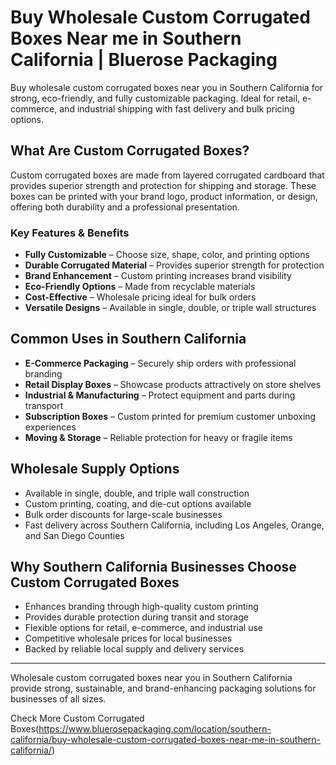 # Buy Wholesale Custom Corrugated Boxes Near me in Southern California | Bluerose Packaging

Buy wholesale custom corrugated boxes near you in Southern California for strong, eco-friendly, and fully customizable packaging. Ideal for retail, e-commerce, and industrial shipping with fast delivery and bulk pricing options.

## What Are Custom Corrugated Boxes?  

Custom corrugated boxes are made from layered corrugated cardboard that provides superior strength and protection for shipping and storage. These boxes can be printed with your brand logo, product information, or design, offering both durability and a professional presentation.  

### Key Features & Benefits  

- **Fully Customizable** – Choose size, shape, color, and printing options  
- **Durable Corrugated Material** – Provides superior strength for protection  
- **Brand Enhancement** – Custom printing increases brand visibility  
- **Eco-Friendly Options** – Made from recyclable materials  
- **Cost-Effective** – Wholesale pricing ideal for bulk orders  
- **Versatile Designs** – Available in single, double, or triple wall structures  

## Common Uses in Southern California  

- **E-Commerce Packaging** – Securely ship orders with professional branding  
- **Retail Display Boxes** – Showcase products attractively on store shelves  
- **Industrial & Manufacturing** – Protect equipment and parts during transport  
- **Subscription Boxes** – Custom printed for premium customer unboxing experiences  
- **Moving & Storage** – Reliable protection for heavy or fragile items  

## Wholesale Supply Options  

- Available in single, double, and triple wall construction  
- Custom printing, coating, and die-cut options available  
- Bulk order discounts for large-scale businesses  
- Fast delivery across Southern California, including Los Angeles, Orange, and San Diego Counties  

## Why Southern California Businesses Choose Custom Corrugated Boxes  

- Enhances branding through high-quality custom printing  
- Provides durable protection during transit and storage  
- Flexible options for retail, e-commerce, and industrial use  
- Competitive wholesale prices for local businesses  
- Backed by reliable local supply and delivery services  

---  
Wholesale custom corrugated boxes near you in Southern California provide strong, sustainable, and brand-enhancing packaging solutions for businesses of all sizes.  

Check More Custom Corrugated Boxes(https://www.bluerosepackaging.com/location/southern-california/buy-wholesale-custom-corrugated-boxes-near-me-in-southern-california/)

